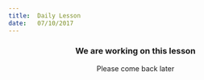 ```yaml
---
title:  Daily Lesson
date:   07/10/2017
---
```


### <center>We are working on this lesson</center>
<center>Please come back later</center>
